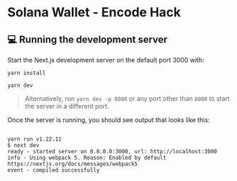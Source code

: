 # Solana Wallet - Encode Hack

## 💻 Running the development server

Start the Next.js development server on the default port 3000 with:

```
yarn install
```

```
yarn dev
```

> Alternatively, run `yarn dev -p 8080` or any port other than `8080` to start the server in a different port.

Once the server is running, you should see output that looks like this:

```

yarn run v1.22.11
$ next dev
ready - started server on 0.0.0.0:3000, url: http://localhost:3000
info - Using webpack 5. Reason: Enabled by default https://nextjs.org/docs/messages/webpack5
event - compiled successfully

```

